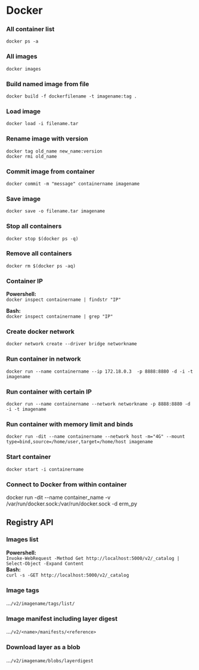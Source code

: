 # Docker

### All container list
```docker ps -a```

### All images
```docker images```

### Build named image from file
```docker build -f dockerfilename -t imagename:tag .```

### Load image
```docker load -i filename.tar```

### Rename image with version
```
docker tag old_name new_name:version 
docker rmi old_name
```

### Commit image from container
```docker commit -m "message" containername imagename```

### Save image
```docker save -o filename.tar imagename```

### Stop all containers
```docker stop $(docker ps -q)```

### Remove all containers
```docker rm $(docker ps -aq)```

### Container IP
__Powershell:__  
```docker inspect containername | findstr "IP"```

__Bash:__  
```docker inspect containername | grep "IP"```

### Create docker network
```docker network create --driver bridge networkname```

### Run container in network
```docker run --name containername --ip 172.18.0.3  -p 8888:8880 -d -i -t imagename```

### Run container with certain IP
```docker run --name containername --network networkname -p 8888:8880 -d -i -t imagename```

### Run container with memory limit and binds
```docker run -dit --name containername --network host -m="4G" --mount type=bind,source=/home/user,target=/home/host imagename```

### Start container
```docker start -i containername```

### Connect to Docker from within container
docker run -dit --name container_name -v /var/run/docker.sock:/var/run/docker.sock -d erm_py

## Registry API
### Images list
__Powershell:__  
```Invoke-WebRequest -Method Get http://localhost:5000/v2/_catalog | Select-Object -Expand Content```  
__Bash:__  
```curl -s -GET http://localhost:5000/v2/_catalog```

### Image tags
...```/v2/imagename/tags/list/```

### Image manifest including layer digest
...```/v2/<name>/manifests/<reference>```

### Download layer as a blob
...```/v2/imagename/blobs/layerdigest```
